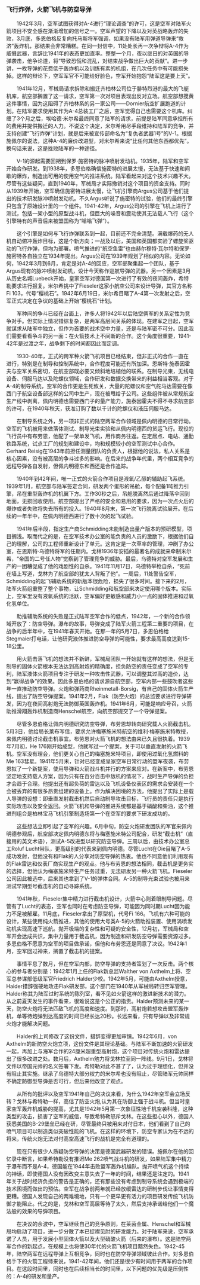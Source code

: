 ### 飞行炸弹，火箭飞机与防空导弹

　　1942年3月，空军试图获得对A-4进行“理论调查”的许可，这是空军对陆军火箭项目不安全感在渐渐增加的信号之一。空军声望的下降以及对英战略轰炸的失败，3月底，多恩伯格反复向托马斯将军强调，如果没有陆军用弹道导弹来“救济”轰炸机，那结果会非常糟糕。在同一封信中，11处处长再一次争辩将A-4作为威慑武器，言辞比1941年的表态更加直率。整整一个月，夜以继日的对英国的导弹袭击，他争论道，将“导致恐慌和混乱，对结束战争做出巨大的贡献”。进一步讲，一枚导弹的花费低于轰炸机以及训练有素的机组，在几次任务中有可能损失掉。这样的辩论下，空军军官不可能给好脸色，空军开始抱怨“陆军这是要上天”。

　　1941年12月，军械局请求拆除和搬迁齐柏林公司位于腓特烈港的最大的飞艇机库，航空部搁置了这一请求，空军第一次对项目表现出反对立场。航空部想搅黄这件事情，因为这阻碍了齐柏林系的另一家公司——Dornier航空扩展跑道的计划。在陆军要求使用其作为A-4总装工厂之后，空军觉得自己也需要这个机库。纠缠了3个月之后，埃哈德·米尔希最终同意了陆军的请求，前提是陆军同意承担所有的费用并提供搬迁的人力。不说这个决定，米尔希用尽手段维持和陆军的竞争，并支持创建“飞行炸弹”计划，就是后来被宣传部命名为“复仇者武器1号”的V-1。根据施佩尔的说法，这种A-4的廉价改进型，对米尔希来说“比任何其他东西都优先”。换句话来说，这是挫败陆军的一种途径。

　　V-1的源起需要回朔到保罗·施密特的脉冲喷射发动机。1935年，陆军和空军开始合作研发。到1938年，多恩伯格确信施密特的进展太慢，无法基于快速和间歇的爆炸，制造出可用的使用空气的推进系统。陆军看起来对这个技术兴趣不大。尽管有这些疑问，直到1940年，军械局才实际撤销对这个项目的资金支持。同时从1939年开始，空军确信施密特进展太慢，让飞机引擎商Argus公司基于他们提出的技术研发脉冲喷射发动机。不久Argus听说了施密特的试验，他们的最终引擎只包含了原始设计里的一个组件。1941-42年，Argus公司的引擎在飞机上进行了测试，包括一架小型的原型战斗机，但巨大的噪音和震动使其无法载人飞行（这个引擎特有的声音后来被盟国称为“嗡嗡飞弹”）。

　　这个引擎是如何与飞行炸弹联系到一起，目前还不完全清楚。满载爆药的无人机自动俯冲轰炸目标，这是个新方向；一战及以后，美国和英国都实验了螺旋桨驱动的飞行炸弹，但均为部署。喷气推进的“航空鱼雷”也由赫尔穆特·瓦尔特和保罗·施密特各自独立在1934年提出。Argus公司在1939年规划了相似的内容。无论如何，1942年3月到6月，肯定是对A-4的回应，空军部聚集起一个团队，基于Argus现有的脉冲喷射发动机，设计今天称作巡航导弹的武器。另一个因素是3月从历史名城Luebeck开始，皇家空军对德国第一次进行了有效的夜间轰炸，希特勒要求进行报复。米尔希挑中了Fieseler这家小航空公司来设计导弹，其官方名称Fi 103，代号“樱桃石”。1942年6月19日，米尔希目睹了A-4第一次发射之后，空军正式决定在争议的基础上开始“樱桃石”计划。

　　军种间的争斗已经在台面上，许多人将1942年以后陆空俩军的关系定性为竞争对手。但实际上情况错综复杂，是两军高层间关系的体现。在建军之日起，空军就谋求从陆军中独立，但作为首要的战术空中力量，还是与陆军密不可分。因此我们需要看看争斗的另一面：在火箭技术上不间断的合作。这个角度很重要，1941-42年是过渡之年，战争剩下的时间都因此而定调。

　　1930-40年，正式的跨军种火箭飞机项目已经结束，但非正式的合作一直在进行，特别是在制导和控制系统中，合作程度可能还有所加深。恩斯特·施泰因霍夫与空军关系密切，在航空部既必要又倾斜地培植他的联系。在制导光束，无线电设备、伺服马达以及陀螺仪领域，合作研发和数据交换带来的利益相当客观。对于A-4的制导系统，空军的合作更是生死攸关，大量的陀螺仪和空气舵马达需要在像西门子航空设备部这样的公司中生产，现在被甩给子公司。这些组件被从常规航空生产线中剥离，佩内明德也需要西门子的量产能力，施泰因霍夫不得不寻求航空部的许可，在1940年秋天，获准订购了数以千计的陀螺仪和液压伺服马达。

　　在制导系统之外，另一项非正式的陆空两军合作领域是佩内明德的日常行动。空军的飞机被用来做落体测试、制导光束实验和从佩内明德西的货运飞行。现役的飞行员中有布劳恩，他配了一架单发飞机，用作商务往返。在定居点、电站、通勤铁路系统，试点工厂的规划和建设中，均和规模较小的空军测试中心合作。Gerhard Reisig在1943年前担任测量团队的负责人，根据他的说法，私人关系是核心因素，没有被高层的争斗过多的影响。在后来的战争年代里，两个相互竞争的远程导弹各自发射，但佩内明德东和西还是合作追踪。

　　1940年到42年间，唯一正式的火箭合作项目是液氧/乙醇的辅助起飞系统。1939年1月，航空部与陆军签定合同，研发两个蛋形的吊舱，每个配备1吨推力引擎，吊在重型轰炸机的机翼下方。工作30秒之后，吊舱脱离然后通过降落伞回到地面，无损回收使用。航空部提出了严格的安全和易用的要求，因为一次点火后的爆炸或者失败将失去所有的投入。1940年8月末，第一次飞行脱离试验展开。在后续的一年半中，在佩内明德西进行了数十次的起飞试验。


　　1941年后半段，指定生产商Schmidding未能制造出量产版本的预研模型，项目搁浅。取而代之的是，在空军技术办公室的能负责的人员的激励下，根据他们自己的理解，公司的工程师重新设计了单元。这肯定是一次草率的管理，冲刷了办公室，在恩斯特·乌德特将军的任期内。戈林1936年安插的最著名的成就来牵制米尔希，“帝国的二号任人物”觉察到了管理竞争的威胁。最后，乌德特对空军发展和生产的一团糟促成了他的戏剧性的自杀。1941年11月17日，乌德特举枪自杀，“死前在墙上写道，戈林为了航空部的犹太人背叛了他”。一周后，11处警告空军，Schmidding的起飞辅助系统的新版本很危险，损失了很多时间。接下来的2月，陆军火箭组重整了整个事物，让Schmidding和航空部来决定使用哪个版本。实际上，空军里没有液氧系统的活跃，空军偏好更敏感和威力小一点的固体推进和过氧化氢单位。

　　助推辅助系统的失败是正式陆军空军合作的低点，1942年，一个新的合作领域开放了：防空导弹。瀑布的故事，导弹变成了陆军火箭工程第二重要的项目，在战争的后半年中，在1941年春天开始。在那一年的5月7日，多恩伯格给Stegmaier打电话，让他研究液体推进防空导弹的可能性，要求最高高度达到15-18公里。

　　用火箭击落飞机的想法并不新鲜，军械局团队一开始就有这样的想法，但是无制导的固体火箭根本无法达到高射炮的精确度，担负防空的责任变成了空军的专利，陆军液体火箭项目专注于研发一种攻击性武器，可以调整其过高的造价，达到“赢得战争”的效果。因此多恩伯格的请求源自航空部，空军内部一些鼓吹者这些年一直推动防空导弹。火炮和弹药商Rheinmetall-Borsig，有自己的固体火箭生产线，提出了防空导弹提案。1941年2月，Flak（防空火炮）的总监要求进行导弹研发，因为在夜间高射炮无法防御英国轰炸机。1941年6月，可能是响应号召，火箭助推滑翔轰炸机制造商Henschel航空，向航空部提交了一个导弹提案。

　　尽管多恩伯格让佩内明德研究防空导弹，布劳恩却转向研究载人火箭截击机。5月3日，他给局长莱布写信，要求允许梅塞施米特航空的维利·梅塞施米特教授，来佩内明德讨论截击机事宜。布劳恩对火箭飞机的想法由来已久且很执着。1939年7月初，He 176刚开始成型，他就写过一个提案，关于可以垂直发射的火箭飞机。空军没有理会，他们更关心自己的梅塞施米特项目，即使用过氧化氢燃料的Me 163彗星。1941年5月末，针对已经变成皇家空军日常行动的盟军夜袭，布劳恩拟了一个新提案，使用导弹和火箭战斗机并行的方案来应对。在新案中，布劳恩坚定地支持载人方案，因为只有在百分百击中敌机的情况下，战时生产导弹的负担才会趋于合理。他提出还有超负荷的雷达以及飞机设备仪表区的需求会安装在一个会被丢弃的有很多昂贵组建的设备上。作为解决困境的方法，他提出了实际上是载人导弹的设想：即垂直发射截击机然后自动制导攻击目标，飞行员的责任只是执行实际攻击以及安全返回。火箭飞机和导弹的推进系统都是基于硝酸和柴油，这个推进剂组合是柏林宝马飞机引擎制造场第一个在空军的要求下研发成功的。

　　这些想法立即引起了空军的兴趣。6月中旬，防空火炮研发团队的军官来佩内明德参观后，航空部决定佩内明德东将与梅塞施米特公司配合，研发“截击机”（直接用的英文术语），测试A-5改进型以研究防空导弹。三周以后，由技术办公室总工Roluf Lucht带队，更高级别的代表来到佩内明德。尽管Lucht在Oie目睹了A-5成功发射，但他没有和Flak的人分享对防空导弹的热衷。他也不同意他们利用现有的Flak雷达和仪表厂商实现生产的观点。他与布劳恩的想法相同，截击机是更务实的选择，但他认为梅塞施米特生产任务过重，无法研发另一种火箭飞机。Fieseler公司因此被选中，后来其也拿到了V-1的弹体合同。A-5的制导光束试验也被用来测试早期型号截击机的自动寻踪系统。

　　1941年秋，Fieseler集中精力进行截击机设计，火箭中心则着眼制导问题。尽管有了Lucht的表态，空军也同时在考虑防空导弹，可能因为同时期Lucht因为能力不足被解雇。11月底，Fieseler拿出了原型机，代号Fi 166。飞机有六种可能的设计，某些使用纯火箭推进，其他的使用大号类A-5的火箭助推装置、使用涡喷发动机实现高速下巡航。抛开极端的复杂性和可疑的安全性，12月初，军械局和空军开会达成共识，集中力量用于截击机，因为制造和研发防空导弹需要资源过多。多恩伯格不愿意为空军的项目做承诺，但他和布劳恩还是同意了决议。1942年1月，空军回过神来，搁置了截击机的提案。

　　事情平息了数月，但在空军内部，防空导弹的支持者策划了一次反击。两个核心的参与者分别是：1942年1月上任的Flak新总监Walther von Axthelm上将、空军总参谋部低级军官Friedrich Halder少校。1942年5月，可能由Axthelm授意，Haider措辞强硬地攻击Flak研发部，这个部门在1940年从军械局转归空军管理。Halder称其为陆军过时系统的陈列室，看不见如火箭这样的激进新技术的潜力。从之前夏天发生的事件看来，很难说这是个公正的指责。Halder预测未来的某一天，防空火炮将无法匹敌飞机的高度和速度。到那时，高射炮若想攻击盟军轰炸机，单等待炮弹到达高度的时间已经长达20秒。长远来看，只有导弹以及非常规火炮才能解决问题。

　　Halder的上司修改了这份文件，措辞变得更加审慎。1942年6月，von Axthelm的新防空火炮立项，这份文件是其理论基础。与陆军不断加速的火箭研发一起，再加上与海军合作的24厘米超重型高射炮，这个项目对传统火炮和雷达提出了很多改进之处。数月后，Axthelm勉力将戈林拉至同一阵线。9月1日，戈林将文件以帝国元帅的名义签署下发。希特勒对此不甚了了，认为过于理想化，但并没有阻止其实施。继承了乌德特大部分权力的米尔希也没有阻止，尽管陆军元帅同样不确定防御型导弹是否可行，但后来他改变了观点。

　　从所有的批评以及空军1941年自己的决议来看，为什么1942年空军会立场反转？戈林与希特勒一样，高估了防空火炮,认为其在防御上强于战斗机。但当时皇家空军轰炸机威胁的提高，尤其是1942年5月第一次象征性地千机空袭科隆，这种类型的攻击，损害了空军的威信，导致希特勒怒斥戈林。在这些担心以外，德国人获悉美国的B-29堡垒已经在研，尽管最终只被用来对付日本，他们看到了自己的喷气项目可以制造类似突破性能的飞机。在这样的环境下，防空专家认为在不远的将来，传统火炮无法对付高空高速飞行的战机是完全有道理的。

　　现在只有很少人质疑防空导弹的决策是德国武器研发的错误。施佩尔在他的回忆录中断言，如果希特勒没有推迟Me 262喷气战斗机的研发，如果陆军集中精力于瀑布而不是A-4，德国能在1944年击败盟军轰炸机编队。抛开喷气机这个持续的神话，即使德国人没有因改变主意失去了一年的时间，结果还是注定的。1941年关于战时经济负担的警告是正确的，还有那些没有考虑到制导系统会遇到极端的技术困境而做出的预估。空军在战争前两年就已经放缓雷达的研制步伐让事情变得更糟。德国人发现自己的两难境地，只有一个更早更有活力的项目研发传统飞机防御才能阻止。代之的是，戈林和空军高层等待了太久，然后支持承诺给他们一个魔法般的效果的导弹项目。

　　在决议的余波中，空军继续自己的竞争原则，在莱茵金属、Henschel和军械局均启动了项目，进一步分散了本已捉襟见肘的研发能力。对于陆军来说，空军承诺了人员，用于发展小型固体火箭以及大型硝酸火箭（后来的瀑布）。这是陆空两军合作的新起点，在规模上也将使30年代的火箭飞机项目黯然失色。1942-45年，陆空两军在远程导弹上互相竞争，同时也在防空导弹领域彼此合作。对多恩伯格手下的火箭工程师来说，1941-42年间，他们还是很少有时间用于两军的合作项目。在这段时间里，同时也在后续相当长的时间里，以下问题的优先级是压倒性的：A-4的研发和量产。

